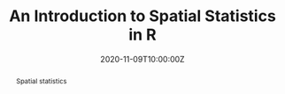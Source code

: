 ---
abstract: Spatial statistics
address:
  city: Richmond
  country: United States
  postcode: "23284"
  region: VA
  street: 1000 West Cary Street
all_day: false
date: "2020-11-09T10:00:00Z"
date_end: "2020-11-09T15:00:00Z"
event: Data Literacy Lecture on Spatial Statistics
event_url: https://us02web.zoom.us/j/86289645889?pwd=YzVBZlhPYUwydE5pNWVhTFExSlA2Zz09
featured: false
location: Center for Environmental Studies
math: false
summary: The distribution of items on the landscape can be quantified using various spatial statistics.  In this lecture, we explore some of the more basic geospatial statistics for raster and vector data.
tags: []
keywords: ["models"]
title: An Introduction to Spatial Statistics in R
url_code: ""
url_pdf: ""
url_slides: ""
url_video: ""
---